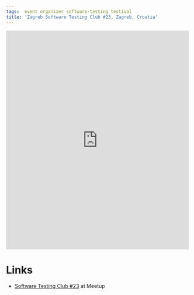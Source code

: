 ```yaml
---
tags:  event organizer software-testing testival
title: 'Zagreb Software Testing Club #23, Zagreb, Croatia'
---
```

<iframe src="https://www.facebook.com/plugins/post.php?href=https%3A%2F%2Fwww.facebook.com%2Fmedia%2Fset%2F%3Fset%3Da.10153736493482290.1073741833.735252289%26type%3D3&width=500" width="500" height="597" style="border:none;overflow:hidden" scrolling="no" frameborder="0" allowTransparency="true"></iframe>

# Links

- [Software Testing Club #23](http://www.meetup.com/SoftwareTestingClub/events/226163232/) at Meetup

